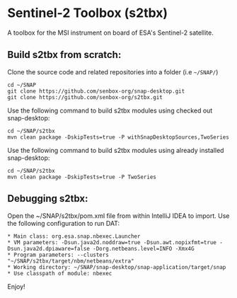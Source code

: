 Sentinel-2 Toolbox (s2tbx)
==========================

A toolbox for the MSI instrument on board of ESA's Sentinel-2 satellite.

## Build s2tbx from scratch: ##

Clone the source code and related repositories into a folder (i.e `~/SNAP/`)

    cd ~/SNAP
	git clone https://github.com/senbox-org/snap-desktop.git
	git clone https://github.com/senbox-org/s2tbx.git
	
Use the following command to build s2tbx modules using checked out snap-desktop:

    cd ~/SNAP/s2tbx
	mvn clean package -DskipTests=true -P withSnapDesktopSources,TwoSeries

Use the following command to build s2tbx modules using already installed snap-desktop:

    cd ~/SNAP/s2tbx
	mvn clean package -DskipTests=true -P TwoSeries

## Debugging s2tbx: ##

Open the ~/SNAP/s2tbx/pom.xml file from within IntelliJ IDEA to import.
Use the following configuration to run DAT:

    * Main class: org.esa.snap.nbexec.Launcher
    * VM parameters: -Dsun.java2d.noddraw=true -Dsun.awt.nopixfmt=true -Dsun.java2d.dpiaware=false -Dorg.netbeans.level=INFO -Xmx4G
    * Program parameters: --clusters "~/SNAP/s2tbx/target/nbm/netbeans/extra"
    * Working directory: ~/SNAP/snap-desktop/snap-application/target/snap
    * Use classpath of module: nbexec

Enjoy!